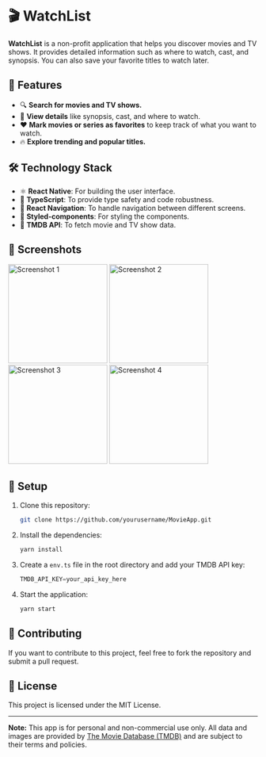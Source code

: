 # 🎬 WatchList

**WatchList** is a non-profit application that helps you discover movies and TV shows. It provides detailed information such as where to watch, cast, and synopsis. You can also save your favorite titles to watch later.

## 🌟 Features

- 🔍 **Search for movies and TV shows.**
- 📄 **View details** like synopsis, cast, and where to watch.
- ❤️ **Mark movies or series as favorites** to keep track of what you want to watch.
- 🔥 **Explore trending and popular titles.**

## 🛠️ Technology Stack

- ⚛️ **React Native**: For building the user interface.
- 📘 **TypeScript**: To provide type safety and code robustness.
- 🧭 **React Navigation**: To handle navigation between different screens.
- 🎨 **Styled-components**: For styling the components.
- 🎥 **TMDB API**: To fetch movie and TV show data.

## 📸 Screenshots

<img src="https://github.com/user-attachments/assets/2b76cbed-8b69-435f-8749-93235206eff3" alt="Screenshot 1" width="200"/>
<img src="https://github.com/user-attachments/assets/0441b5d0-b8e3-4555-b24a-7b40865d553e" alt="Screenshot 2" width="200"/>
<img src="https://github.com/user-attachments/assets/e0dd162c-47df-46f6-8ec1-cb1d085d46f7" alt="Screenshot 3" width="200"/>
<img src="https://github.com/user-attachments/assets/afe5b735-9c79-43e8-b33f-6a9881277f8c" alt="Screenshot 4" width="200"/>

## 🚀 Setup

1. Clone this repository:

    ```bash
    git clone https://github.com/yourusername/MovieApp.git
    ```

2. Install the dependencies:

    ```bash
    yarn install
    ```

3. Create a `env.ts` file in the root directory and add your TMDB API key:

    ```ts
    TMDB_API_KEY=your_api_key_here
    ```

4. Start the application:

    ```bash
    yarn start
    ```

## 🤝 Contributing

If you want to contribute to this project, feel free to fork the repository and submit a pull request.

## 📄 License

This project is licensed under the MIT License.

---

**Note:** This app is for personal and non-commercial use only. All data and images are provided by [The Movie Database (TMDB)](https://www.themoviedb.org/) and are subject to their terms and policies.
